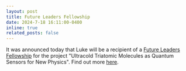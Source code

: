 ```yaml
---
layout: post
title: Future Leaders Fellowship
date: 2024-7-18 16:11:00-0400
inline: true
related_posts: false
---
```


It was announced today that Luke will be a recipient of a [Future Leaders Fellowship](https://www.ukri.org/what-we-do/developing-people-and-skills/future-leaders-fellowships/) for the project "Ultracold Triatomic Molecules as Quantum Sensors for New Physics". Find out more [here](https://www.ucl.ac.uk/news/2024/jul/ucl-researchers-among-latest-round-ukri-future-leaders-fellowships).


